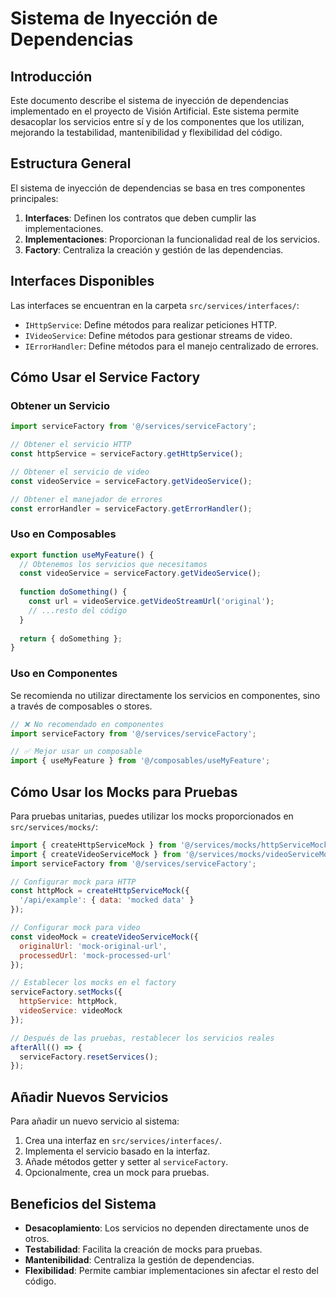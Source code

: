 # Sistema de Inyección de Dependencias

## Introducción

Este documento describe el sistema de inyección de dependencias implementado en el proyecto de Visión Artificial. Este sistema permite desacoplar los servicios entre sí y de los componentes que los utilizan, mejorando la testabilidad, mantenibilidad y flexibilidad del código.

## Estructura General

El sistema de inyección de dependencias se basa en tres componentes principales:

1. **Interfaces**: Definen los contratos que deben cumplir las implementaciones.
2. **Implementaciones**: Proporcionan la funcionalidad real de los servicios.
3. **Factory**: Centraliza la creación y gestión de las dependencias.

## Interfaces Disponibles

Las interfaces se encuentran en la carpeta `src/services/interfaces/`:

- `IHttpService`: Define métodos para realizar peticiones HTTP.
- `IVideoService`: Define métodos para gestionar streams de video.
- `IErrorHandler`: Define métodos para el manejo centralizado de errores.

## Cómo Usar el Service Factory

### Obtener un Servicio

```javascript
import serviceFactory from '@/services/serviceFactory';

// Obtener el servicio HTTP
const httpService = serviceFactory.getHttpService();

// Obtener el servicio de video
const videoService = serviceFactory.getVideoService();

// Obtener el manejador de errores
const errorHandler = serviceFactory.getErrorHandler();
```

### Uso en Composables

```javascript
export function useMyFeature() {
  // Obtenemos los servicios que necesitamos
  const videoService = serviceFactory.getVideoService();
  
  function doSomething() {
    const url = videoService.getVideoStreamUrl('original');
    // ...resto del código
  }
  
  return { doSomething };
}
```

### Uso en Componentes

Se recomienda no utilizar directamente los servicios en componentes, sino a través de composables o stores.

```javascript
// ❌ No recomendado en componentes
import serviceFactory from '@/services/serviceFactory';

// ✅ Mejor usar un composable
import { useMyFeature } from '@/composables/useMyFeature';
```

## Cómo Usar los Mocks para Pruebas

Para pruebas unitarias, puedes utilizar los mocks proporcionados en `src/services/mocks/`:

```javascript
import { createHttpServiceMock } from '@/services/mocks/httpServiceMock';
import { createVideoServiceMock } from '@/services/mocks/videoServiceMock';
import serviceFactory from '@/services/serviceFactory';

// Configurar mock para HTTP
const httpMock = createHttpServiceMock({
  '/api/example': { data: 'mocked data' }
});

// Configurar mock para video
const videoMock = createVideoServiceMock({
  originalUrl: 'mock-original-url',
  processedUrl: 'mock-processed-url'
});

// Establecer los mocks en el factory
serviceFactory.setMocks({
  httpService: httpMock,
  videoService: videoMock
});

// Después de las pruebas, restablecer los servicios reales
afterAll(() => {
  serviceFactory.resetServices();
});
```

## Añadir Nuevos Servicios

Para añadir un nuevo servicio al sistema:

1. Crea una interfaz en `src/services/interfaces/`.
2. Implementa el servicio basado en la interfaz.
3. Añade métodos getter y setter al `serviceFactory`.
4. Opcionalmente, crea un mock para pruebas.

## Beneficios del Sistema

- **Desacoplamiento**: Los servicios no dependen directamente unos de otros.
- **Testabilidad**: Facilita la creación de mocks para pruebas.
- **Mantenibilidad**: Centraliza la gestión de dependencias.
- **Flexibilidad**: Permite cambiar implementaciones sin afectar el resto del código.
